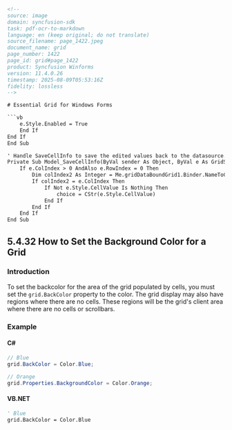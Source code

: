 ```html
<!-- 
source: image
domain: syncfusion-sdk
task: pdf-ocr-to-markdown
language: en (keep original; do not translate)
source_filename: page_1422.jpeg
document_name: grid
page_number: 1422
page_id: grid#page_1422
product: Syncfusion Winforms
version: 11.4.0.26
timestamp: 2025-08-09T05:53:16Z
fidelity: lossless
-->

# Essential Grid for Windows Forms

```vb
    e.Style.Enabled = True
    End If
End If
End Sub

' Handle SaveCellInfo to save the edited values back to the datasource.
Private Sub Model_SaveCellInfo(ByVal sender As Object, ByVal e As GridSaveCellInfoEventArgs)
    If e.ColIndex > 0 AndAlso e.RowIndex = 0 Then
        Dim colIndex2 As Integer = Me.gridDataBoundGrid1.Binder.NameToColIndex("Column4")
        If colIndex2 = e.ColIndex Then
            If Not e.Style.CellValue Is Nothing Then
                choice = CStr(e.Style.CellValue)
            End If
        End If
    End If
End Sub
```

## 5.4.32 How to Set the Background Color for a Grid

### Introduction

To set the backcolor for the area of the grid populated by cells, you must set the `grid.BackColor` property to the color. The grid display may also have regions where there are no cells. These regions will be the grid's client area where there are no cells or scrollbars.

### Example

#### C#

```csharp
// Blue
grid.BackColor = Color.Blue;

// Orange
grid.Properties.BackgroundColor = Color.Orange;
```

#### VB.NET

```vb
' Blue
grid.BackColor = Color.Blue
```

<!-- tags: [product, module, control, api, version?] keywords: [grid, settings, background color, Syncfusion Winforms, property, BackColor] -->
```
